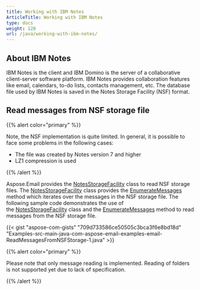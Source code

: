 ```yaml
---
title: Working with IBM Notes
ArticleTitle: Working with IBM Notes
type: docs
weight: 120
url: /java/working-with-ibm-notes/
---
```



## **About IBM Notes**
IBM Notes is the client and IBM Domino is the server of a collaborative client-server software platform. IBM Notes provides collaboration features like email, calendars, to-do lists, contacts management, etc. The database file used by IBM Notes is saved in the Notes Storage Facility (NSF) format.
## **Read messages from NSF storage file**

{{% alert color="primary" %}} 

Note, the NSF implementation is quite limited.
In general, it is possible to face some problems in the following cases:
 - The file was created by Notes version 7 and higher
 - LZ1 compression is used

{{% /alert %}}

Aspose.Email provides the [NotesStorageFacility](https://reference.aspose.com/email/java/com.aspose.email/notesstoragefacility) class to read NSF storage files. The [NotesStorageFacility](https://reference.aspose.com/email/java/com.aspose.email/notesstoragefacility) class provides the [EnumerateMessages](https://reference.aspose.com/email/java/com.aspose.email/NotesStorageFacility#enumerateMessages\(\)) method which iterates over the messages in the NSF storage file. The following sample code demonstrates the use of the [NotesStorageFacility](https://reference.aspose.com/email/java/com.aspose.email/notesstoragefacility) class and the [EnumerateMessages](https://reference.aspose.com/email/java/com.aspose.email/NotesStorageFacility#enumerateMessages\(\)) method to read messages from the NSF storage file. 



{{< gist "aspose-com-gists" "709d733586ce50505c3bca3f6e8bd18d" "Examples-src-main-java-com-aspose-email-examples-email-ReadMessagesFromNSFStorage-1.java" >}}

{{% alert color="primary" %}} 

Please note that only message reading is implemented. Reading of folders is not supported yet due to lack of specification.

{{% /alert %}}
